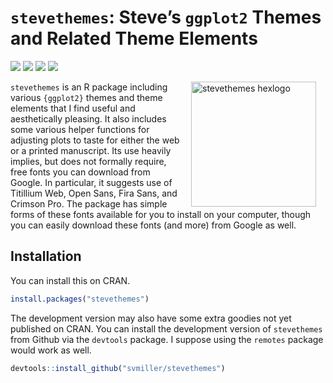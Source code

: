 
# `stevethemes`: Steve’s `ggplot2` Themes and Related Theme Elements

[![](https://www.r-pkg.org/badges/version/stevethemes?color=green)](https://cran.r-project.org/package=stevethemes)
[![](http://cranlogs.r-pkg.org/badges/grand-total/stevethemes?color=green)](https://cran.r-project.org/package=stevethemes)
[![](http://cranlogs.r-pkg.org/badges/last-month/stevethemes?color=green)](https://cran.r-project.org/package=stevethemes)
[![](http://cranlogs.r-pkg.org/badges/last-week/stevethemes?color=green)](https://cran.r-project.org/package=stevethemes)

<img src="http://svmiller.com/images/stevethemes-hexlogo.png" alt="stevethemes  hexlogo" align="right" width="200" style="padding: 0 15px; float: right;"/>

`stevethemes` is an R package including various `{ggplot2}` themes and
theme elements that I find useful and aesthetically pleasing. It also
includes some various helper functions for adjusting plots to taste for
either the web or a printed manuscript. Its use heavily implies, but
does not formally require, free fonts you can download from Google. In
particular, it suggests use of Titillium Web, Open Sans, Fira Sans, and
Crimson Pro. The package has simple forms of these fonts available for
you to install on your computer, though you can easily download these
fonts (and more) from Google as well.

## Installation

You can install this on CRAN.

``` r
install.packages("stevethemes")
```

The development version may also have some extra goodies not yet
published on CRAN. You can install the development version of
`stevethemes` from Github via the `devtools` package. I suppose using
the `remotes` package would work as well.

``` r
devtools::install_github("svmiller/stevethemes")
```
